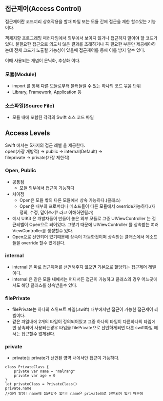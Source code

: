 ## **접근제어(Access Control)**

접근제어란 코드끼리 상호작용을 할때 파일 또는 모듈 간에 접근을 제한 할수있는 기능이다.

객체지향 프로그래밍 패러다임에서 외부에서 보이지 않거나 접근하지 말아야 할 코드가 있다. 불필요한 접근으로 의도치 않은 결과를 초래하거나 꼭 필요한 부분만 제공해야하는데 전체 코드가 노출될 가능성이 있을때 접근제어를 통해 이를 방지 할수 있다.

이때 사용되는 개념이 은닉화, 추상화 이다.

### **모듈(Module)**

-   import 를 통해 다른 모듈로부터 불러들일 수 있는 하나의 코드 묶음 단위
-   Library, Framework, Application 등

### **소스파일(Source File)**

-   모듈 내에 포함된 각각의 Swift 소스 코드 파일

## **Access Levels**

Swift 에서는 5가지의 접근 레벨 을 제공한다.  
open(가장 개방적) -> public -> internal(Default) ->  
fileprivate -> private(가장 제한적)

### **Open, Public**

-   공통점
    -   모듈 외부에서 접근이 가능하다
-   차이점
    -   Open은 모듈 밖의 다른 모듈에서 상속 가능하다.(클래스)
    -   Open은 내부의 프로퍼티나 메소드들이 다른 모듈에서 override가능하다.(재정의, 수정, 덮어쓰기? 라고 이해하면될까)
-   예시 UIKit 은 개발자들이 만들어 놓은 외부 모듈로 그중 UIViewController 는 접근레벨이 Open으로 되어있다. 그렇기 때문에 UIViewController 를 상속받는 여러 ViewController를 생성할수 있다.
-   Open으로 선언되어 있기때문에 상속이 가능한것이며 상속받는 클래스에서 메소드 들을 override 할수 있게된다.

### **internal**

-   internal 은 따로 접근제어를 선언해주지 않으면 기본으로 할당되는 접근제어 레벨 이다.
-   internal 은 같은 모듈 내에서는 어디서든 접근이 가능하고 클래스의 경우 어느곳에서도 해당 클래스를 상속받을수 있다.

### **filePrivate**

-   filePrivate는 하나의 스위프트 파일(.swift) 내부에서만 접근이 가능한 접근제어 레벨이다.
-   같은 파일내에 2개의 타입이 정의되어있고 그중 하나의 타입이 다른하나의 타입에만 상속되어 사용되는경우 타입을 filePrivate으로 선언하게되면 다른 swift파일 에서는 접근할수 없게된다.

### **private**

-   private는 private가 선언된 영역 내에서만 접근이 가능하다.

```
class PrivateClass {
    private var name = "malrang"
    private var age = 0
}
let privateClass = PrivateClass()
private.name
//에러 발생! name에 접근할수 없다! name은 private으로 선언되어 있기 때문에
```
